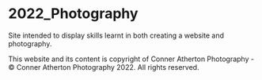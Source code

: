 # 2022_Photography

Site intended to display skills learnt in both creating a website and photography.

This website and its content is copyright of Conner Atherton Photography - © Conner Atherton Photography 2022. All rights reserved. 
